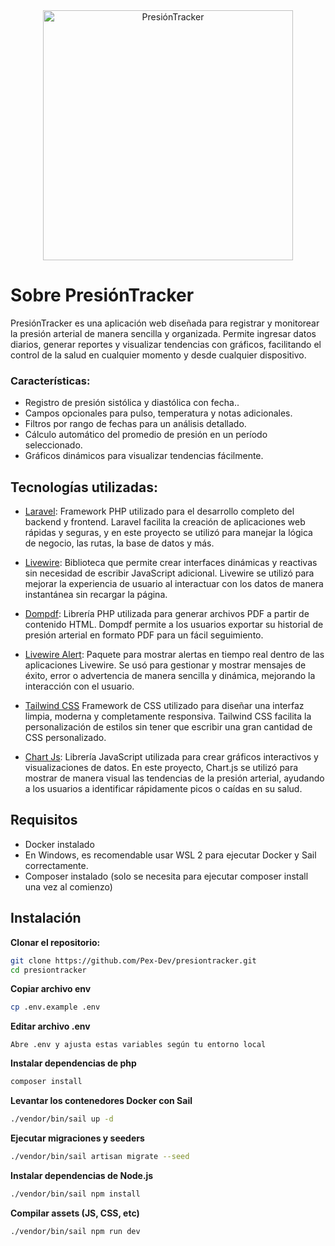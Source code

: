 <div style="text-align: center;">
    <a href="https://presiontracker.brayandev.com/">
        <img src="https://i.imgur.com/lmpeT00.png" width="400px" alt="PresiónTracker">
    </a>
</div>

# Sobre PresiónTracker

PresiónTracker es una aplicación web diseñada para registrar y monitorear la presión arterial de manera sencilla y organizada. Permite ingresar datos diarios, generar reportes y visualizar tendencias con gráficos, facilitando el control de la salud en cualquier momento y desde cualquier dispositivo.

### Características:


- Registro de presión sistólica y diastólica con fecha..
- Campos opcionales para pulso, temperatura y notas adicionales.
- Filtros por rango de fechas para un análisis detallado.
- Cálculo automático del promedio de presión en un período seleccionado.
- Gráficos dinámicos para visualizar tendencias fácilmente.

## Tecnologías utilizadas:

- [Laravel](https://laravel.com/): Framework PHP utilizado para el desarrollo completo del backend y frontend. Laravel facilita la creación de aplicaciones web rápidas y seguras, y en este proyecto se utilizó para manejar la lógica de negocio, las rutas, la base de datos y más.

- [Livewire](https://laravel-livewire.com/): Biblioteca que permite crear interfaces dinámicas y reactivas sin necesidad de escribir JavaScript adicional. Livewire se utilizó para mejorar la experiencia de usuario al interactuar con los datos de manera instantánea sin recargar la página.

- [Dompdf](https://github.com/dompdf/dompdf): Librería PHP utilizada para generar archivos PDF a partir de contenido HTML. Dompdf permite a los usuarios exportar su historial de presión arterial en formato PDF para un fácil seguimiento.

- [Livewire Alert](https://github.com/jantinnerezo/livewire-alert):  Paquete para mostrar alertas en tiempo real dentro de las aplicaciones Livewire. Se usó para gestionar y mostrar mensajes de éxito, error o advertencia de manera sencilla y dinámica, mejorando la interacción con el usuario.

- [Tailwind CSS](https://tailwindcss.com/) Framework de CSS utilizado para diseñar una interfaz limpia, moderna y completamente responsiva. Tailwind CSS facilita la personalización de estilos sin tener que escribir una gran cantidad de CSS personalizado.

- [Chart Js](https://www.chartjs.org/): Librería JavaScript utilizada para crear gráficos interactivos y visualizaciones de datos. En este proyecto, Chart.js se utilizó para mostrar de manera visual las tendencias de la presión arterial, ayudando a los usuarios a identificar rápidamente picos o caídas en su salud.

## Requisitos

- Docker instalado
- En Windows, es recomendable usar WSL 2 para ejecutar Docker y Sail correctamente.
- Composer instalado (solo se necesita para ejecutar composer install una vez al comienzo)

## Instalación

**Clonar el repositorio:**
```bash
git clone https://github.com/Pex-Dev/presiontracker.git
cd presiontracker
```
**Copiar archivo env**
```bash
cp .env.example .env
```
**Editar archivo .env**

    Abre .env y ajusta estas variables según tu entorno local

**Instalar dependencias de php**
```bash
composer install
```
**Levantar los contenedores Docker con Sail**
```bash
./vendor/bin/sail up -d
```
**Ejecutar migraciones y seeders**
```bash
./vendor/bin/sail artisan migrate --seed
```
**Instalar dependencias de Node.js**
```bash
./vendor/bin/sail npm install
```
**Compilar assets (JS, CSS, etc)**
```bash
./vendor/bin/sail npm run dev
```